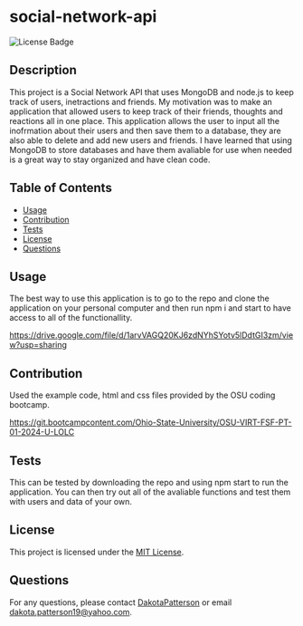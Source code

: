 # social-network-api

![License Badge](https://img.shields.io/badge/License-MIT-yellow.svg)

  ## Description
  This project is a Social Network API that uses MongoDB and node.js to keep track of users, inetractions and friends. My motivation was to make an application that allowed users to keep track of their friends, thoughts and reactions all in one place. This application allows the user to input all the inofrmation about their users and then save them to a database, they are also able to delete and add new users and friends. I have learned that using MongoDB to store databases and have them avaliable for use when needed is a great way to stay organized and have clean code.

  ## Table of Contents
- [Usage](#usage)
- [Contribution](#contribution)
- [Tests](#tests)
- [License](#license)
- [Questions](#questions)

## Usage
The best way to use this application is to go to the repo and clone the application on your personal computer and then run npm i and start to have access to all of the functionallity.

https://drive.google.com/file/d/1arvVAGQ20KJ6zdNYhSYotv5lDdtGI3zm/view?usp=sharing

## Contribution

Used the example code, html and css files provided by the OSU coding bootcamp.

https://git.bootcampcontent.com/Ohio-State-University/OSU-VIRT-FSF-PT-01-2024-U-LOLC

## Tests
This can be tested by downloading the repo and using npm start to run the application. You can then try out all of the avaliable functions and test them with users and data of your own.

## License
This project is licensed under the [MIT License](https://opensource.org/licenses/MIT).

## Questions
For any questions, please contact [DakotaPatterson](https://github.com/kk) or email dakota.patterson19@yahoo.com.